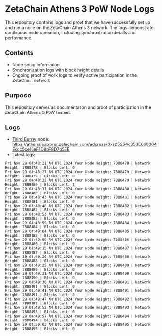 # ZetaChain Athens 3 PoW Node Logs
This repository contains logs and proof that we have successfully set up and run a node on the ZetaChain Athens 3 network. The logs demonstrate continuous node operation, including synchronization details and performance.

## Contents
- Node setup information
- Synchronization logs with block height details
- Ongoing proof of work logs to verify active participation in the ZetaChain network

## Purpose
This repository serves as documentation and proof of participation in the ZetaChain Athens 3 PoW testnet.

## Logs

- [Third Bunny](https://thirdbunny.xyz/) node: https://athens.explorer.zetachain.com/address/0x225254d35dE666064Eccc5ce16eF1D8bF8D7b5EE
- Latest logs:
```
Fri Nov 29 08:48:21 AM UTC 2024 Your Node Height: 7888478 | Network Height: 7888478 | Blocks Left: 0
Fri Nov 29 08:48:27 AM UTC 2024 Your Node Height: 7888479 | Network Height: 7888479 | Blocks Left: 0
Fri Nov 29 08:48:32 AM UTC 2024 Your Node Height: 7888479 | Network Height: 7888480 | Blocks Left: 1
Fri Nov 29 08:48:37 AM UTC 2024 Your Node Height: 7888480 | Network Height: 7888480 | Blocks Left: 0
Fri Nov 29 08:48:43 AM UTC 2024 Your Node Height: 7888481 | Network Height: 7888481 | Blocks Left: 0
Fri Nov 29 08:48:48 AM UTC 2024 Your Node Height: 7888482 | Network Height: 7888482 | Blocks Left: 0
Fri Nov 29 08:48:53 AM UTC 2024 Your Node Height: 7888483 | Network Height: 7888483 | Blocks Left: 0
Fri Nov 29 08:48:59 AM UTC 2024 Your Node Height: 7888484 | Network Height: 7888484 | Blocks Left: 0
Fri Nov 29 08:49:04 AM UTC 2024 Your Node Height: 7888485 | Network Height: 7888485 | Blocks Left: 0
Fri Nov 29 08:49:09 AM UTC 2024 Your Node Height: 7888486 | Network Height: 7888486 | Blocks Left: 0
Fri Nov 29 08:49:15 AM UTC 2024 Your Node Height: 7888487 | Network Height: 7888487 | Blocks Left: 0
Fri Nov 29 08:49:20 AM UTC 2024 Your Node Height: 7888488 | Network Height: 7888488 | Blocks Left: 0
Fri Nov 29 08:49:25 AM UTC 2024 Your Node Height: 7888489 | Network Height: 7888489 | Blocks Left: 0
Fri Nov 29 08:49:31 AM UTC 2024 Your Node Height: 7888490 | Network Height: 7888490 | Blocks Left: 0
Fri Nov 29 08:49:36 AM UTC 2024 Your Node Height: 7888491 | Network Height: 7888491 | Blocks Left: 0
Fri Nov 29 08:49:41 AM UTC 2024 Your Node Height: 7888491 | Network Height: 7888491 | Blocks Left: 0
Fri Nov 29 08:49:47 AM UTC 2024 Your Node Height: 7888492 | Network Height: 7888492 | Blocks Left: 0
Fri Nov 29 08:49:52 AM UTC 2024 Your Node Height: 7888493 | Network Height: 7888493 | Blocks Left: 0
Fri Nov 29 08:49:57 AM UTC 2024 Your Node Height: 7888494 | Network Height: 7888494 | Blocks Left: 0
Fri Nov 29 08:50:03 AM UTC 2024 Your Node Height: 7888495 | Network Height: 7888495 | Blocks Left: 0
```
